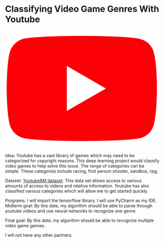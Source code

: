 # Classifying Video Game Genres With Youtube
![Image](Youtube.png)

Idea: Youtube has a vast library of games which may need to be categorized for copyright reasons. This deep learning project would classify video games to help solve this issue. The range of categories can be simple. These categories include racing, first person shooter, sandbox, rpg, 

Dataset: [Youtube8M dataset](https://research.google.com/youtube8m/). This data set allows access to various amounts of access to videos and relative information. Youtube has also classified various categories which will allow me to get started quickly.

Programs: I will import the tensorflow library. I will use PyCharm as my IDE. 
Midterm goal: By this date, my algorithm should be able to parse through youtube videos and use neural networks to recognize one genre.

Final goal: By this date, my algorithm should be able to recognize multiple video game genres. 

I will not have any other partners. 
